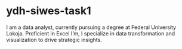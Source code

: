 # ydh-siwes-task1
I am a data analyst, currently pursuing a degree at Federal University Lokoja. Proficient in Excel I’m, I specialize in data transformation and visualization to drive strategic insights.

